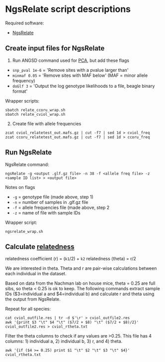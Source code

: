 # NgsRelate script descriptions

Required software:
- [NgsRelate](https://github.com/ANGSD/NgsRelate)

## Create input files for NgsRelate
1. Run ANGSD command used for [PCA](../A_PCA/readme.md), but add these flags
  - `snp_pval 1e-6` = 'Remove sites with a pvalue larger than'
  - `minmaf 0.05` = 'Remove sites with MAF below' (MAF = minor allele frequency)
  - `doGlf 3` = 'Output the log genotype likelihoods to a file, beagle binary format'

Wrapper scripts:
```
sbatch relate_ccoru_wrap.sh
sbatch relate_cviol_wrap.sh
```

2. Create file with allele frequencies
```
zcat cviol_relatetest_out.mafs.gz | cut -f7 | sed 1d > cviol_freq
zcat ccoru_relatetest_out.mafs.gz | cut -f7 | sed 1d > ccoru_freq
```

## Run NgsRelate
NgsRelate command:
```
ngsRelate -g <output .glf.gz file> -n 38 -f <allele freq file> -z <sample ID list> > <output file>
```

Notes on flags
- `-g` = genotype file (made above, step 1)
- `-n` = number of samples in .glf.gz file
- `-f` = allele frequencies file (made above, step 2
- `-z` = name of file with sample IDs

Wrapper script:
```
ngsrelate_wrap.sh
```

## Calculate [relatedness](http://www.popgen.dk/angsd/index.php/Relatedness)
relatedness coefficient (r) = (`k1`/2) + `k2`
relatedness (theta) = r/2

We are interested in theta. Theta and r are pair-wise calculations between each individual in the dataset.

Based on data from the Nachman lab on house mice, theta = 0.25 are full sibs, so theta < 0.25 is ok to keep. The following commands extract sample IDs ($3=individual a and $4=individual b) and calculate r and theta using the output from NgsRelate.

Repeat for all species:
```
cat cviol_outfile.res | tr -d $'\r' > cviol_outfile2.res
awk '{print $3 "\t" $4 "\t" ($7/2 + $8) "\t" ($7/2 + $8)/2}' cviol_outfile2.res > cviol_rtheta.txt
```

Filter the theta columns to check if any values are >0.25. This file has 4 columns: 1) individual a, 2) individual b, 3) r, and 4) theta.
```
awk '{if ($4 >= 0.25) print $1 "\t" $2 "\t" $3 "\t" $4}' cviol_rtheta.txt
```

